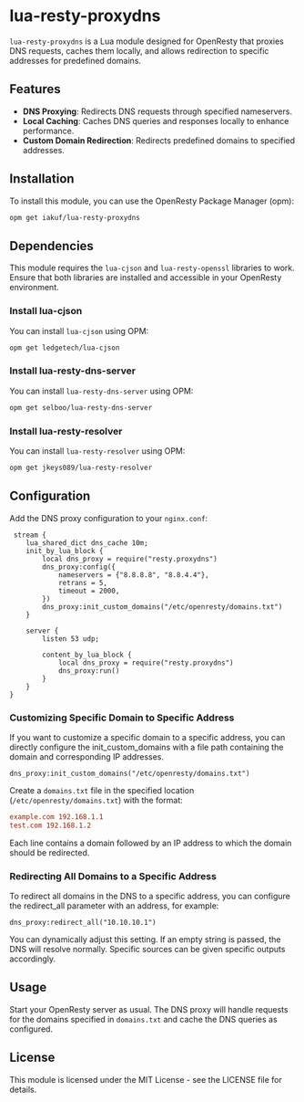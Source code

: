 
# lua-resty-proxydns

`lua-resty-proxydns` is a Lua module designed for OpenResty that proxies DNS requests, caches them locally, and allows redirection to specific addresses for predefined domains.

## Features

- **DNS Proxying**: Redirects DNS requests through specified nameservers.
- **Local Caching**: Caches DNS queries and responses locally to enhance performance.
- **Custom Domain Redirection**: Redirects predefined domains to specified addresses.

## Installation

To install this module, you can use the OpenResty Package Manager (opm):

```sh
opm get iakuf/lua-resty-proxydns
```

## Dependencies

This module requires the `lua-cjson` and `lua-resty-openssl` libraries to work. Ensure that both libraries are installed and accessible in your OpenResty environment.

### Install lua-cjson

You can install `lua-cjson` using OPM:

```bash
opm get ledgetech/lua-cjson
```

### Install lua-resty-dns-server

You can install `lua-resty-dns-server` using OPM:

```bash
opm get selboo/lua-resty-dns-server
```

### Install lua-resty-resolver

You can install `lua-resty-resolver` using OPM:

```bash
opm get jkeys089/lua-resty-resolver
```

## Configuration

Add the DNS proxy configuration to your `nginx.conf`:

```nginx
 stream {
    lua_shared_dict dns_cache 10m;
    init_by_lua_block {
        local dns_proxy = require("resty.proxydns")
        dns_proxy:config({
            nameservers = {"8.8.8.8", "8.8.4.4"},
            retrans = 5,
            timeout = 2000,
        })  
        dns_proxy:init_custom_domains("/etc/openresty/domains.txt")
    }

    server {
        listen 53 udp;

        content_by_lua_block {
            local dns_proxy = require("resty.proxydns")
            dns_proxy:run()
        }   
    }
}
```

### Customizing Specific Domain to Specific Address

If you want to customize a specific domain to a specific address, you can directly configure the init_custom_domains with a file path containing the domain and corresponding IP addresses.

```nginx
dns_proxy:init_custom_domains("/etc/openresty/domains.txt")

```

Create a `domains.txt` file in the specified location (`/etc/openresty/domains.txt`) with the format:

```ini
example.com 192.168.1.1
test.com 192.168.1.2
```

Each line contains a domain followed by an IP address to which the domain should be redirected.

### Redirecting All Domains to a Specific Address

To redirect all domains in the DNS to a specific address, you can configure the redirect_all parameter with an address, for example:

```shell
dns_proxy:redirect_all("10.10.10.1")
```

You can dynamically adjust this setting. If an empty string is passed, the DNS will resolve normally. Specific sources can be given specific outputs accordingly.

## Usage

Start your OpenResty server as usual. The DNS proxy will handle requests for the domains specified in `domains.txt` and cache the DNS queries as configured.

## License

This module is licensed under the MIT License - see the LICENSE file for details.
